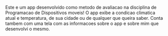 Este e um app desenvolvido como metodo de avaliacao na disciplina de Programacao de Dispositivos moveis!
O app exibe a condicao climatica atual e temperatura, de sua cidade ou de qualquer que queira saber.
Conta tambem com uma tela com as informacoes sobre o app e sobre mim que desenvolvi o mesmo.
